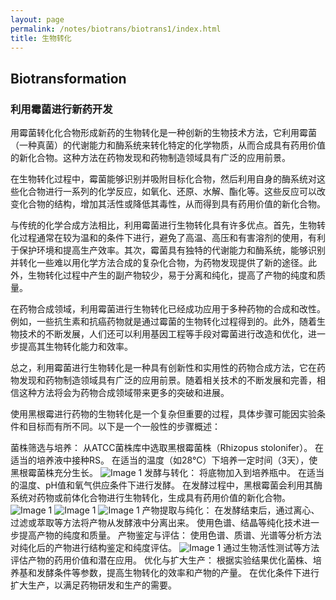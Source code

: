 ```yaml
---
layout: page
permalink: /notes/biotrans/biotrans1/index.html
title: 生物转化
---
```

## Biotransformation
### 利用霉菌进行新药开发
用霉菌转化化合物形成新药的生物转化是一种创新的生物技术方法，它利用霉菌（一种真菌）的代谢能力和酶系统来转化特定的化学物质，从而合成具有药用价值的新化合物。这种方法在药物发现和药物制造领域具有广泛的应用前景。<br>

在生物转化过程中，霉菌能够识别并吸附目标化合物，然后利用自身的酶系统对这些化合物进行一系列的化学反应，如氧化、还原、水解、酯化等。这些反应可以改变化合物的结构，增加其活性或降低其毒性，从而得到具有药用价值的新化合物。<br>

与传统的化学合成方法相比，利用霉菌进行生物转化具有许多优点。首先，生物转化过程通常在较为温和的条件下进行，避免了高温、高压和有害溶剂的使用，有利于保护环境和提高生产效率。其次，霉菌具有独特的代谢能力和酶系统，能够识别并转化一些难以用化学方法合成的复杂化合物，为药物发现提供了新的途径。此外，生物转化过程中产生的副产物较少，易于分离和纯化，提高了产物的纯度和质量。<br>

在药物合成领域，利用霉菌进行生物转化已经成功应用于多种药物的合成和改性。例如，一些抗生素和抗癌药物就是通过霉菌的生物转化过程得到的。此外，随着生物技术的不断发展，人们还可以利用基因工程等手段对霉菌进行改造和优化，进一步提高其生物转化能力和效率。<br>

总之，利用霉菌进行生物转化是一种具有创新性和实用性的药物合成方法，它在药物发现和药物制造领域具有广泛的应用前景。随着相关技术的不断发展和完善，相信这种方法将会为药物合成领域带来更多的突破和进展。<br>


使用黑根霉进行药物的生物转化是一个复杂但重要的过程，具体步骤可能因实验条件和目标而有所不同。以下是一个一般性的步骤概述：

菌株筛选与培养：
从ATCC菌株库中选取黑根霉菌株（Rhizopus stolonifer）。
在适当的培养液中接种RS。
在适当的温度（如28°C）下培养一定时间（3天），使黑根霉菌株充分生长。
![Image 1](/notes/biotrans/RS1.jpg)
发酵与转化：
将底物加入到培养瓶中。
在适当的温度、pH值和氧气供应条件下进行发酵。
在发酵过程中，黑根霉菌会利用其酶系统对药物或前体化合物进行生物转化，生成具有药用价值的新化合物。
![Image 1](/notes/biotrans/RS2.jpg)
![Image 1](/notes/biotrans/RS3.jpg)
![Image 1](/notes/biotrans/RS4.jpg)
产物提取与纯化：
在发酵结束后，通过离心、过滤或萃取等方法将产物从发酵液中分离出来。
使用色谱、结晶等纯化技术进一步提高产物的纯度和质量。
产物鉴定与评估：
使用色谱、质谱、光谱等分析方法对纯化后的产物进行结构鉴定和纯度评估。
![Image 1](/notes/biotrans/RS5.jpg)
通过生物活性测试等方法评估产物的药用价值和潜在应用。
优化与扩大生产：
根据实验结果优化菌株、培养基和发酵条件等参数，提高生物转化的效率和产物的产量。
在优化条件下进行扩大生产，以满足药物研发和生产的需要。
